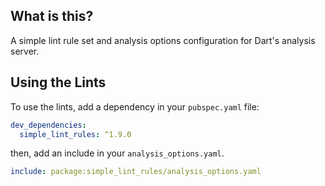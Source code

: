 ## What is this?

A simple lint rule set and analysis options configuration for Dart's analysis
server.

## Using the Lints

To use the lints, add a dependency in your `pubspec.yaml` file:

```yaml
dev_dependencies:
  simple_lint_rules: ^1.9.0
```

then, add an include in your `analysis_options.yaml`.

```yaml
include: package:simple_lint_rules/analysis_options.yaml
```
